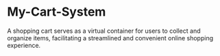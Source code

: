 # My-Cart-System
 A shopping cart serves as a virtual container for users to collect and organize items, facilitating a streamlined and convenient online shopping experience.
